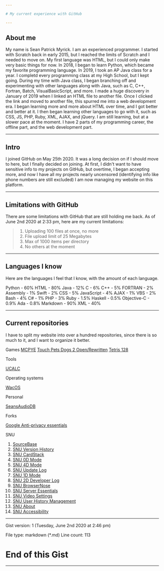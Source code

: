 ```yaml
---

# My current experience with GitHub

---
```


## About me

My name is Sean Patrick Myrick. I am an experienced programmer. I started with Scratch back in early 2015, but I reached the limits of Scratch and I needed to move on. My first language was HTML, but I could only make very basic things for now. In 2018, I began to learn Python, which became my favorite programming language. In 2019, I took an AP Java class for a year. I completd every programming class at my High School, but I kept going. During my time with Java class, I began branching off and experimenting with other languages along with Java, such as C, C++, Fortran, Batch, VisualBasicScript, and more. I made a huge discovery in January of 2019 when I linked an HTML file to another file. Once I clicked the link and moved to another file, this spurred me into a web development era. I began learning more and more about HTML over time, and I got better and better at it. I then began learning other languages to go with it, such as CSS, JS, PHP, Ruby, XML, AJAX, and jQuery. I am still learning, but at a slower pace at the moment. I have 2 parts of my programming career, the offline part, and the web development part. 

---

## Intro

I joined GitHub on May 25th 2020. It was a long decision on if I should move to here, but I finally decided on joining. At first, I didn't want to have sensitive info to my projects on GitHub, but overtime, I began accepting more, and now I have all my projects nearly uncensored (identifying info like phone numbers are still excluded) I am now managing my website on this platform.

---

## Limitations with GitHub

There are some limitations with GitHub that are still holding me back. As of June 2nd 2020 at 2:33 pm, here are my current limitations:

> 1. Uploading 100 files at once, no more
> 2. File upload limit of 25 Megabytes
> 3. Max of 1000 items per directory
> 4. No others at the moment
---

## Languages I know

Here are the languages I feel that I know, with the amount of each language.

Python - 60%
HTML - 80%
Java - 12%
C - 6%
C++ - 5%
FORTRAN - 2%
Assembly - 1%
Swift - 2%
CSS - 5%
JavaScript - 4%
AJAX - 1%
VBS - 2%
Bash - 4%
C# - 1%
PHP - 3%
Ruby - 1.5%
Haskell - 0.5%
Objective-C - 0.9%
Ada - 0.8%
Markdown - 90%
XML - 40%

---

## Current repositories

I have to split my website into over a hundred repositories, since there is so much to it, and I want to organize it better.

Games
[MCPYE](https://github.com/seanpm2001/MCPYE)
[Touch Pets Dogs 2 Open/Rewritten](https://github.com/seanpm2001/TouchPetsDogs2Rewritten)
[Tetris 128](https://github.com/seanpm2001/Tetris128)

Tools

[UCALC](https://github.com/seanpm2001/UCALC)

Operating systems

[WacOS](https://github.com/seanpm2001/WacOS)

Personal

[SeansAudioDB](https://github.com/seanpm2001/SeansAudioDB)

Forks

[Google Anti-privacy essentials](https://github.com/seanpm2001/google-anti-privacy-extension)

SNU 

1. [SourceBase](https://github.com/seanpm2001/SourceBase)
2. [SNU Version History](https://github.com/seanpm2001/SNU_VersionHistory)
3. [SNU CardStack](https://github.com/seanpm2001/SNU_CardStack)
4. [SNU 0D Mode](https://github.com/seanpm2001/SNU_0DMode)
5. [SNU 4D Mode](https://github.com/seanpm2001/SNU-4D-Mode)
6. [SNU Update Log](https://github.com/seanpm2001/SNU_2D_UpdateLog)
7. [SNU 1D Mode](https://github.com/seanpm2001/SNU_1D_Mode)
8. [SNU 2D Developer Log](https://github.com/seanpm2001/SNU_2D_DeveloperLog)
9. [SNU BrowserNose](https://github.com/seanpm2001/SNU_BrowserNose)
10. [SNU Server Essentials](https://github.com/seanpm2001/SNU_ServerEssentials)
11. [SNU Video Settings](https://github.com/seanpm2001/SNU_VideoSettings)
12. [SNU User History Management](https://github.com/seanpm2001/SNU_UserHistoryManagement)
13. [SNU About](https://github.com/seanpm2001/SNU_About)
14. [SNU Accessibility](https://github.com/seanpm2001/SNU_Accessibility)

---

Gist version: 1 (Tuesday, June 2nd 2020 at 2:46 pm)

File type: markdown (*.md)
Line count: 113
# End of this Gist
---
